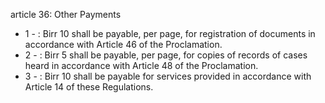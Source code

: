 article 36: Other Payments

<ul>
			<li>1 - : Birr 10 shall be payable, per page, for registration of documents in accordance with Article 46 of the Proclamation.<ul>
			</ul></li>			<li>2 - : Birr 5 shall be payable, per page, for copies of records of cases heard in accordance with Article 48 of the Proclamation.<ul>
			</ul></li>			<li>3 - : Birr 10 shall be payable for services provided in accordance with Article 14 of these Regulations. <ul>
			</ul></li></ul>